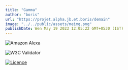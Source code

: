 ```yaml
---
title: "Gamma"
author: "boris"
url: "https://projet.alpha.jb.et.boris/demain"
image: "../../public/assets/meimg.png"
publishDate: Wen May 19 2023 12:05:22 GMT+0530 (IST)
---
```


![Amazon Alexa](https://img.shields.io/badge/amazon%20alexa-52b5f7?style=for-the-badge&logo=amazon%20alexa&logoColor=white)

![W3C Validator](https://img.shields.io/badge/HTML-1.1-52b5f7?style=for-the-badge&logo=w3c&logoColor=white)



[![Licence](https://img.shields.io/github/license/Ileriayo/markdown-badges?style=for-the-badge)](./LICENSE)
